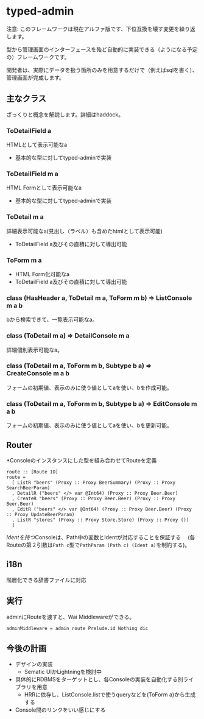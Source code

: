 # typed-admin

注意: このフレームワークは現在アルファ版です、下位互換を壊す変更を繰り返します。

型から管理画面のインターフェースを殆ど自動的に実装できる（ようになる予定の）フレームワークです。

開発者は、実際にデータを扱う箇所のみを用意するだけで（例えばsqlを書く）、管理画面が完成します。


## 主なクラス

ざっくりと概念を解説します。詳細はhaddock。

### ToDetailField a
HTMLとして表示可能なa
- 基本的な型に対してtyped-adminで実装

### ToDetailField m a
HTML Formとして表示可能なa
- 基本的な型に対してtyped-adminで実装

### ToDetail m a
詳細表示可能なa(見出し（ラベル）も含めたhtmlとして表示可能)
- ToDetailField a及びその直積に対して導出可能

### ToForm m a
- HTML Form化可能なa
- ToDetailField a及びその直積に対して導出可能

### class (HasHeader a, ToDetail m a, ToForm m b) => ListConsole m a b

bから検索できて、一覧表示可能なa。

### class (ToDetail m a) => DetailConsole m a

詳細個別表示可能なa。

### class (ToDetail m a, ToForm m b, Subtype b a) => CreateConsole m a b

フォームの初期値、表示のみに使う値としてaを使い、bを作成可能。

### class (ToDetail m a, ToForm m b, Subtype b a) => EditConsole m a b

フォームの初期値、表示のみに使う値としてaを使い、bを更新可能。

## Router

*Consoleのインスタンスにした型を組み合わせてRouteを定義

```
route :: [Route IO]
route = 
  [ ListR "beers" (Proxy :: Proxy BeerSummary) (Proxy :: Proxy SearchBeerParam)
  , DetailR ("beers" </> var @Int64) (Proxy :: Proxy Beer.Beer)
  , CreateR "beers" (Proxy :: Proxy Beer.Beer) (Proxy :: Proxy Beer.Beer)
  , EditR ("beers" </> var @Int64) (Proxy :: Proxy Beer.Beer) (Proxy :: Proxy UpdateBeerParam)
  , ListR "stores" (Proxy :: Proxy Store.Store) (Proxy :: Proxy ())
  ]
```
*Identを持つ*Consoleは、Path中の変数とIdentが対応することを保証する
　(各Routeの第２引数は`Path c`型で`PathParam (Path c) (Ident a)`を制約する)。

## i18n
階層化できる辞書ファイルに対応

## 実行

adminにRouteを渡すと、Wai Middlewareができる。

```
adminMiddleware = admin route Prelude.id Nothing dic
```

## 今後の計画
- デザインの実装
  - Sematic UIかLightningを検討中
- 具体的にRDBMSをターゲットとし、各Consoleの実装を自動化する別ライブラリを用意
  - HRRに依存し、ListConsole.listで使うqueryなどを(ToForm a)から生成する
- Console間のリンクをいい感じにする
